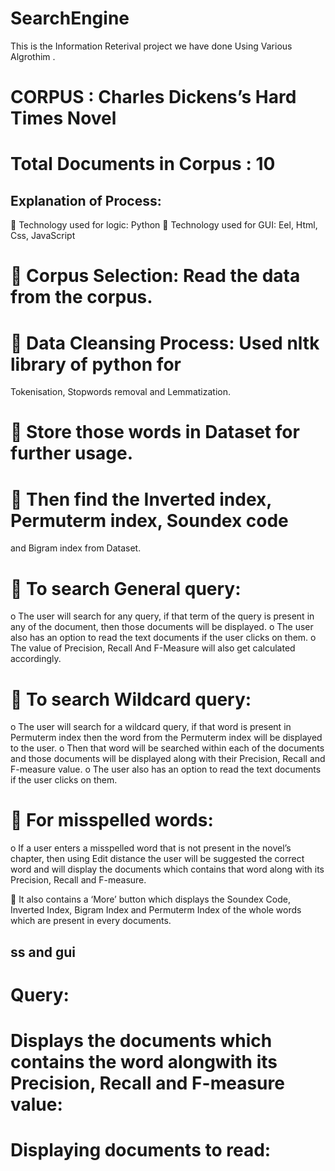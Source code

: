 # SearchEngine
This is the Information Reterival project we have done Using Various Algrothim .

# CORPUS : Charles Dickens’s Hard Times Novel
# Total Documents in Corpus : 10


## Explanation of Process:
 Technology used for logic: Python
 Technology used for GUI: Eel, Html, Css, JavaScript

#  Corpus Selection: Read the data from the corpus.
#  Data Cleansing Process: Used nltk library of python for
Tokenisation, Stopwords removal and Lemmatization.
#  Store those words in Dataset for further usage.
#  Then find the Inverted index, Permuterm index, Soundex code
and Bigram index from Dataset.
#  To search General query:
o The user will search for any query, if that term of the
query is present in any of the document, then those
documents will be displayed.
o The user also has an option to read the text documents if
the user clicks on them. 
o The value of Precision, Recall And F-Measure will also
get calculated accordingly.


#  To search Wildcard query:
o The user will search for a wildcard query, if that word is
present in Permuterm index then the word from the
Permuterm index will be displayed to the user. 
o Then that word will be searched within each of the
documents and those documents will be displayed along
with their Precision, Recall and F-measure value. 
o The user also has an option to read the text documents if
the user clicks on them. 

#  For misspelled words:
o If a user enters a misspelled word that is not present in
the novel’s chapter, then using Edit distance the user will
be suggested the correct word and will display the
documents which contains that word along with its
Precision, Recall and F-measure.

 It also contains a ‘More’ button which displays the Soundex
Code, Inverted Index, Bigram Index and Permuterm Index of
the whole words which are present in every documents.

## ss and gui
# Query:
# Displays the documents which contains the word alongwith its Precision, Recall and F-measure value:
# Displaying documents to read:
